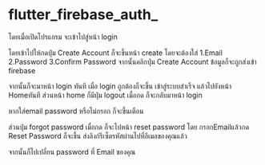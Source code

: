 # flutter_firebase_auth_
 โดยเมื่อเปิดโปรแกรม จะเข้าไปสู่หน้า login 
 
 โดยเข้าไปให้กดปุ่ม Create Account ก็จะขึ้นหน้า create โดยจะต้องใส่ 1.Email 2.Password 3.Confirm Password จากนั้นคลิกปุ่ม Create Account ข้อมูลก็จะถูกส่งเข้า firebase
 
 จากนั้นก็จะมาหน้า login ทันที เมื่อ login ถูกต้องก็จะขึ้น เข้าสู่ระบบสำเร็จ แล้วไปยังหน้า Homeทันที ส่วนหน้า home ก็มีปุ่ม logout เมื่อกด ก็จะกลับมาหน้า login
 
หากใส่email password หรือไม่กรอก ก็จะขึ้นเตือน

ส่วนปุ่ม forgot password เมื่อกด ก็จะไปหน้า reset password โดย กรอกEmailแล้วกด Reset Password ก็จะขึ้น ส่งลิงก์รีเซ็ตรหัสผ่านไปที่อีเมลของคุณแล้ว

จากนั้นก็ไปเปลี่ยน password ที่ Email ของคุณ
